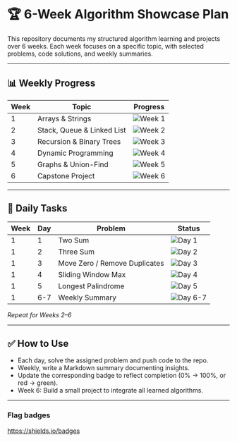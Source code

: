 # 🏆 6-Week Algorithm Showcase Plan

This repository documents my structured algorithm learning and projects over 6 weeks. Each week focuses on a specific topic, with selected problems, code solutions, and weekly summaries.

---

## 📊 Weekly Progress

| Week | Topic | Progress |
|------|-------|----------|
| 1 | Arrays & Strings | ![Week 1](https://img.shields.io/badge/Progress-33%25-green) |
| 2 | Stack, Queue & Linked List | ![Week 2](https://img.shields.io/badge/Progress-0%25-red) |
| 3 | Recursion & Binary Trees | ![Week 3](https://img.shields.io/badge/Progress-0%25-red) |
| 4 | Dynamic Programming | ![Week 4](https://img.shields.io/badge/Progress-0%25-red) |
| 5 | Graphs & Union-Find | ![Week 5](https://img.shields.io/badge/Progress-0%25-red) |
| 6 | Capstone Project | ![Week 6](https://img.shields.io/badge/Progress-0%25-red) |

---

## 📅 Daily Tasks

| Week | Day | Problem | Status |
|------|-----|---------|--------|
| 1 | 1 | Two Sum | ![Day 1](https://img.shields.io/badge/Day%201-complated-green) |
| 1 | 2 | Three Sum | ![Day 2](https://img.shields.io/badge/Day%202-complated-green) |
| 1 | 3 | Move Zero / Remove Duplicates | ![Day 3](https://img.shields.io/badge/Day%203-uncomplated-red) |
| 1 | 4 | Sliding Window Max | ![Day 4](https://img.shields.io/badge/Day%204-uncomplated-red) |
| 1 | 5 | Longest Palindrome | ![Day 5](https://img.shields.io/badge/Day%205-uncomplated-red) |
| 1 | 6-7 | Weekly Summary | ![Day 6-7](https://img.shields.io/badge/Day%206-uncomplated-red) |

*Repeat for Weeks 2–6*

---

## ✅ How to Use
- Each day, solve the assigned problem and push code to the repo.  
- Weekly, write a Markdown summary documenting insights.  
- Update the corresponding badge to reflect completion (0% → 100%, or red → green).  
- Week 6: Build a small project to integrate all learned algorithms.

---
### Flag badges
https://shields.io/badges

